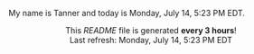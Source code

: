 My name is Tanner and today is Monday, July 14, 5:23 PM EDT.

<p align="center">This <i>README</i> file is generated <b>every 3 hours</b>!</br>Last refresh: Monday, July 14, 5:23 PM EDT<br /></p>
